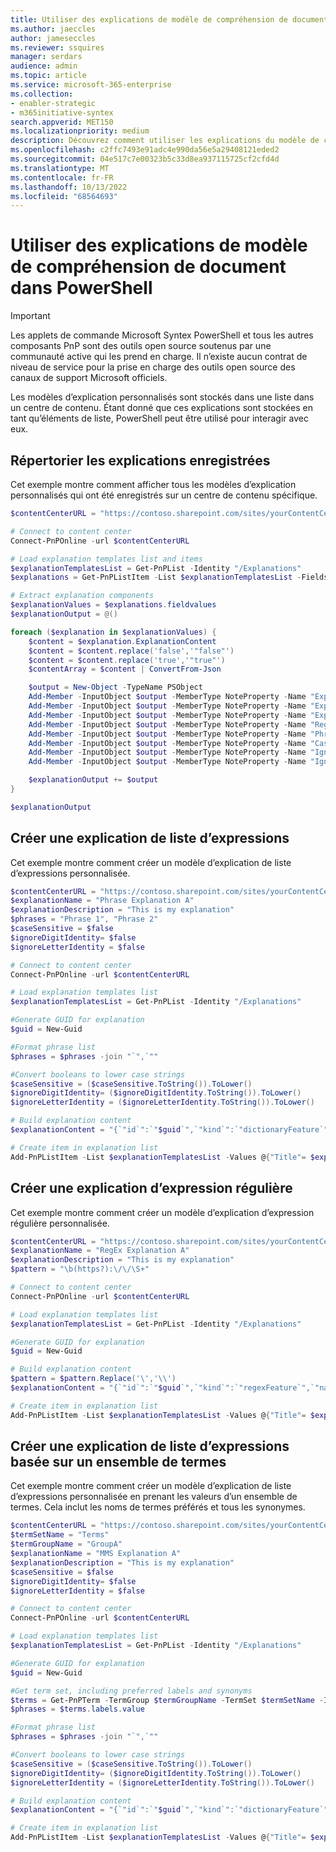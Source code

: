 ```yaml
---
title: Utiliser des explications de modèle de compréhension de document dans PowerShell
ms.author: jaeccles
author: jameseccles
ms.reviewer: ssquires
manager: serdars
audience: admin
ms.topic: article
ms.service: microsoft-365-enterprise
ms.collection:
- enabler-strategic
- m365initiative-syntex
search.appverid: MET150
ms.localizationpriority: medium
description: Découvrez comment utiliser les explications du modèle de compréhension de document Microsoft Syntex dans PowerShell.
ms.openlocfilehash: c2ffc7493e91adc4e990da56e5a29408121eded2
ms.sourcegitcommit: 04e517c7e00323b5c33d8ea937115725cf2cfd4d
ms.translationtype: MT
ms.contentlocale: fr-FR
ms.lasthandoff: 10/13/2022
ms.locfileid: "68564693"
---
```

# <a name="work-with-document-understanding-model-explanations-in-powershell"></a>Utiliser des explications de modèle de compréhension de document dans PowerShell

> [!IMPORTANT]
> Les applets de commande Microsoft Syntex PowerShell et tous les autres composants PnP sont des outils open source soutenus par une communauté active qui les prend en charge. Il n’existe aucun contrat de niveau de service pour la prise en charge des outils open source des canaux de support Microsoft officiels.

Les modèles d’explication personnalisés sont stockés dans une liste dans un centre de contenu. Étant donné que ces explications sont stockées en tant qu’éléments de liste, PowerShell peut être utilisé pour interagir avec eux.

## <a name="list-saved-explanations"></a>Répertorier les explications enregistrées

Cet exemple montre comment afficher tous les modèles d’explication personnalisés qui ont été enregistrés sur un centre de contenu spécifique.

```PowerShell
$contentCenterURL = "https://contoso.sharepoint.com/sites/yourContentCenter"

# Connect to content center
Connect-PnPOnline -url $contentCenterURL

# Load explanation templates list and items
$explanationTemplatesList = Get-PnPList -Identity "/Explanations"
$explanations = Get-PnPListItem -List $explanationTemplatesList -Fields "Id", "Title", "ExplanationName", "ExplanationType", "ExplanationDescription","ExplanationContent"

# Extract explanation components
$explanationValues = $explanations.fieldvalues 
$explanationOutput = @()

foreach ($explanation in $explanationValues) {
    $content = $explanation.ExplanationContent
    $content = $content.replace('false','"false"')
    $content = $content.replace('true','"true"')
    $contentArray = $content | ConvertFrom-Json

    $output = New-Object -TypeName PSObject
    Add-Member -InputObject $output -MemberType NoteProperty -Name "Explanation Name" -Value $explanation.ExplanationName
    Add-Member -InputObject $output -MemberType NoteProperty -Name "Explanation Description" -Value $explanation.ExplanationDescription
    Add-Member -InputObject $output -MemberType NoteProperty -Name "Explanation Type" -Value $contentArray.kind
    Add-Member -InputObject $output -MemberType NoteProperty -Name "RegEx Pattern" -Value $contentArray.pattern
    Add-Member -InputObject $output -MemberType NoteProperty -Name "Phrase List" -Value $contentArray.ngrams
    Add-Member -InputObject $output -MemberType NoteProperty -Name "Case Sensitive" -Value $contentArray.caseSensitive
    Add-Member -InputObject $output -MemberType NoteProperty -Name "Ignore Digit Identity" -Value $contentArray.ignoreDigitIdentity
    Add-Member -InputObject $output -MemberType NoteProperty -Name "Ignore Letter Identity" -Value $contentArray.ignoreLetterIdentity

    $explanationOutput += $output
}

$explanationOutput
```

## <a name="create-a-phrase-list-explanation"></a>Créer une explication de liste d’expressions

Cet exemple montre comment créer un modèle d’explication de liste d’expressions personnalisée.

```PowerShell
$contentCenterURL = "https://contoso.sharepoint.com/sites/yourContentCenter"
$explanationName = "Phrase Explanation A"
$explanationDescription = "This is my explanation"
$phrases = "Phrase 1", "Phrase 2"
$caseSensitive = $false
$ignoreDigitIdentity= $false
$ignoreLetterIdentity = $false

# Connect to content center
Connect-PnPOnline -url $contentCenterURL

# Load explanation templates list
$explanationTemplatesList = Get-PnPList -Identity "/Explanations"

#Generate GUID for explanation
$guid = New-Guid

#Format phrase list
$phrases = $phrases -join "`",`""

#Convert booleans to lower case strings
$caseSensitive = ($caseSensitive.ToString()).ToLower()
$ignoreDigitIdentity= ($ignoreDigitIdentity.ToString()).ToLower()
$ignoreLetterIdentity = ($ignoreLetterIdentity.ToString()).ToLower()

# Build explanation content
$explanationContent = "{`"id`":`"$guid`",`"kind`":`"dictionaryFeature`",`"name`":`"$explanationName`",`"active`":true,`"nGrams`":[`"$phrases`"],`"caseSensitive`":$caseSensitive,`"ignoreDigitIdentity`":$ignoreDigitIdentity,`"ignoreLetterIdentity`":$ignoreLetterIdentity}"

# Create item in explanation list
Add-PnPListItem -List $explanationTemplatesList -Values @{"Title"= $explanationName; "ExplanationName" = $explanationName; "ExplanationDescription" = $explanationDescription; "ExplanationContent" = $explanationContent}
```

## <a name="create-a-regular-expression-explanation"></a>Créer une explication d’expression régulière

Cet exemple montre comment créer un modèle d’explication d’expression régulière personnalisée.

```PowerShell
$contentCenterURL = "https://contoso.sharepoint.com/sites/yourContentCenter"
$explanationName = "RegEx Explanation A"
$explanationDescription = "This is my explanation"
$pattern = "\b(https?):\/\/\S+"

# Connect to content center
Connect-PnPOnline -url $contentCenterURL

# Load explanation templates list
$explanationTemplatesList = Get-PnPList -Identity "/Explanations"

#Generate GUID for explanation
$guid = New-Guid

# Build explanation content
$pattern = $pattern.Replace('\','\\')
$explanationContent = "{`"id`":`"$guid`",`"kind`":`"regexFeature`",`"name`":`"$explanationName`",`"active`":true,`"pattern`":`"$pattern`"}"

# Create item in explanation list
Add-PnPListItem -List $explanationTemplatesList -Values @{"Title"= $explanationName; "ExplanationName" = $explanationName; "ExplanationDescription" = $explanationDescription; "ExplanationContent" = $explanationContent}
```

## <a name="create-a-phrase-list-explanation-based-on-a-term-set"></a>Créer une explication de liste d’expressions basée sur un ensemble de termes

Cet exemple montre comment créer un modèle d’explication de liste d’expressions personnalisée en prenant les valeurs d’un ensemble de termes. Cela inclut les noms de termes préférés et tous les synonymes.

```PowerShell
$contentCenterURL = "https://contoso.sharepoint.com/sites/yourContentCenter"
$termSetName = "Terms"
$termGroupName = "GroupA"
$explanationName = "MMS Explanation A"
$explanationDescription = "This is my explanation"
$caseSensitive = $false
$ignoreDigitIdentity= $false
$ignoreLetterIdentity = $false

# Connect to content center
Connect-PnPOnline -url $contentCenterURL

# Load explanation templates list
$explanationTemplatesList = Get-PnPList -Identity "/Explanations"

#Generate GUID for explanation
$guid = New-Guid

#Get term set, including preferred labels and synonyms
$terms = Get-PnPTerm -TermGroup $termGroupName -TermSet $termSetName -Includes Labels
$phrases = $terms.labels.value

#Format phrase list
$phrases = $phrases -join "`",`""

#Convert booleans to lower case strings
$caseSensitive = ($caseSensitive.ToString()).ToLower()
$ignoreDigitIdentity= ($ignoreDigitIdentity.ToString()).ToLower()
$ignoreLetterIdentity = ($ignoreLetterIdentity.ToString()).ToLower()

# Build explanation content
$explanationContent = "{`"id`":`"$guid`",`"kind`":`"dictionaryFeature`",`"name`":`"$explanationName`",`"active`":true,`"nGrams`":[`"$phrases`"],`"caseSensitive`":$caseSensitive,`"ignoreDigitIdentity`":$ignoreDigitIdentity,`"ignoreLetterIdentity`":$ignoreLetterIdentity}"

# Create item in explanation list
Add-PnPListItem -List $explanationTemplatesList -Values @{"Title"= $explanationName; "ExplanationName" = $explanationName; "ExplanationDescription" = $explanationDescription; "ExplanationContent" = $explanationContent}
```
